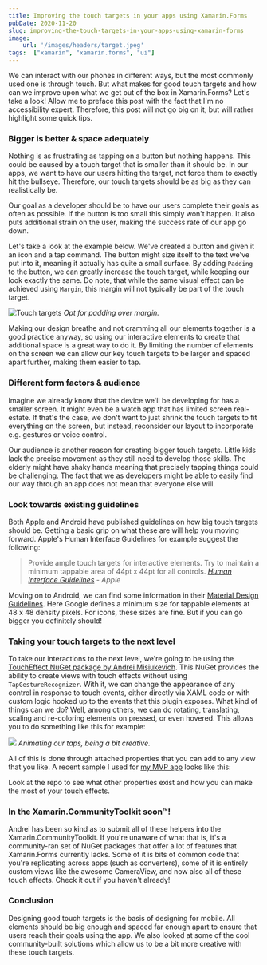 ```yaml
---
title: Improving the touch targets in your apps using Xamarin.Forms
pubDate: 2020-11-20
slug: improving-the-touch-targets-in-your-apps-using-xamarin-forms
image: 
    url: '/images/headers/target.jpeg'
tags:  ["xamarin", "xamarin.forms", "ui"]
---
```

We can interact with our phones in different ways, but the most commonly used one is through touch. But what makes for good touch targets and how can we improve upon what we get out of the box in Xamarin.Forms? Let's take a look!
Allow me to preface this post with the fact that I'm no accessibility expert. Therefore, this post will not go big on it, but will rather highlight some quick tips.

### Bigger is better & space adequately
Nothing is as frustrating as tapping on a button but nothing happens. This could be caused by a touch target that is smaller than it should be. In our apps, we want to have our users hitting the target, not force them to exactly hit the bullseye. Therefore, our touch targets should be as big as they can realistically be.

Our goal as a developer should be to have our users complete their goals as often as possible. If the button is too small this simply won't happen. It also puts additional strain on the user, making the success rate of our app go down.

Let's take a look at the example below. We've created a button and given it an icon and a tap command. The button might size itself to the text we've put into it, meaning it actually has quite a small surface. By adding `Padding` to the button, we can greatly increase the touch target, while keeping our look exactly the same. Do note, that while the same visual effect can be achieved using `Margin`, this margin will not typically be part of the touch target.

![Touch targets](/images/posts/image-60.png)
*Opt for padding over margin.*

Making our design breathe and not cramming all our elements together is a good practice anyway, so using our interactive elements to create that additional space is a great way to do it. By limiting the number of elements on the screen we can allow our key touch targets to be larger and spaced apart further, making them easier to tap.

### Different form factors & audience
Imagine we already know that the device we'll be developing for has a smaller screen. It might even be a watch app that has limited screen real-estate. If that's the case, we don't want to just shrink the touch targets to fit everything on the screen, but instead, reconsider our layout to incorporate e.g. gestures or voice control.

Our audience is another reason for creating bigger touch targets. Little kids lack the precise movement as they still need to develop those skills. The elderly might have shaky hands meaning that precisely tapping things could be challenging. The fact that we as developers might be able to easily find our way through an app does not mean that everyone else will.

### Look towards existing guidelines
Both Apple and Android have published guidelines on how big touch targets should be. Getting a basic grip on what these are will help you moving forward. Apple's Human Interface Guidelines for example suggest the following:

> Provide ample touch targets for interactive elements. Try to maintain a minimum tappable area of 44pt x 44pt for all controls.
<cite>[Human Interface Guidelines](https://developer.apple.com/design/human-interface-guidelines/) - Apple</cite>

Moving on to Android, we can find some information in their [Material Design Guidelines](https://support.google.com/accessibility/android/answer/7101858?hl=en). Here Google defines a minimum size for tappable elements at 48 x 48 density pixels. For icons, these sizes are fine. But if you can go bigger you definitely should!

### Taking your touch targets to the next level
To take our interactions to the next level, we're going to be using the [TouchEffect NuGet package by Andrei Misiukevich](https://github.com/AndreiMisiukevich/TouchEffect). This NuGet provides the ability to create views with touch effects without using `TapGestureRecognizer`. With it, we can change the appearance of any control in response to touch events, either directly via XAML code or with custom logic hooked up to the events that this plugin exposes.
What kind of things can we do? Well, among others, we can do rotating, translating, scaling and re-coloring elements on pressed, or even hovered. This allows you to do something like this for example:

![](https://github.com/AndreiMisiukevich/TouchEffect/raw/master/images/3.gif?raw=true&style=centerme)
*Animating our taps, being a bit creative.*

All of this is done through attached properties that you can add to any view that you like. A recent sample I used for [my MVP app](https://www.github.com/sthewissen/mvp) looks like this:

<script src="https://gist.github.com/sthewissen/a00a3b1c5253c545827b4fc4d14b64b1.js"></script>

Look at the repo to see what other properties exist and how you can make the most of your touch effects.

### In the Xamarin.CommunityToolkit soon™!
Andrei has been so kind as to submit all of these helpers into the Xamarin.CommunityToolkit. If you're unaware of what that is, it's a community-ran set of NuGet packages that offer a lot of features that Xamarin.Forms currently lacks. Some of it is bits of common code that you're replicating across apps (such as converters), some of it is entirely custom views like the awesome CameraView, and now also all of these touch effects. Check it out if you haven't already!

### Conclusion
Designing good touch targets is the basis of designing for mobile. All elements should be big enough and spaced far enough apart to ensure that users reach their goals using the app. We also looked at some of the cool community-built solutions which allow us to be a bit more creative with these touch targets.